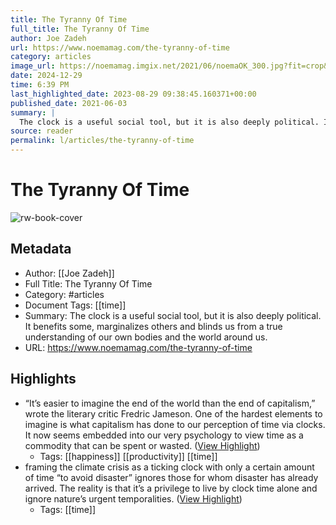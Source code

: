 ```yaml
---
title: The Tyranny Of Time
full_title: The Tyranny Of Time
author: Joe Zadeh
url: https://www.noemamag.com/the-tyranny-of-time
category: articles
image_url: https://noemamag.imgix.net/2021/06/noemaOK_300.jpg?fit=crop&fm=pjpg&h=628&ixlib=php-3.3.0&rect=1%2C317%2C945%2C495&w=1200&wpsize=noema-social-facebook&s=fed4a3615f259b139a36350fc6ca30ad
date: 2024-12-29
time: 6:39 PM
last_highlighted_date: 2023-08-29 09:38:45.160371+00:00
published_date: 2021-06-03
summary: |
  The clock is a useful social tool, but it is also deeply political. It benefits some, marginalizes others and blinds us from a true understanding of our own bodies and the world around us.
source: reader
permalink: l/articles/the-tyranny-of-time
---
```

# The Tyranny Of Time

![rw-book-cover](https://noemamag.imgix.net/2021/06/noemaOK_300.jpg?fit=crop&fm=pjpg&h=628&ixlib=php-3.3.0&rect=1%2C317%2C945%2C495&w=1200&wpsize=noema-social-facebook&s=fed4a3615f259b139a36350fc6ca30ad)

## Metadata
- Author: [[Joe Zadeh]]
- Full Title: The Tyranny Of Time
- Category: #articles
- Document Tags: [[time]] 
- Summary: The clock is a useful social tool, but it is also deeply political. It benefits some, marginalizes others and blinds us from a true understanding of our own bodies and the world around us.
- URL: https://www.noemamag.com/the-tyranny-of-time

## Highlights
- “It’s easier to imagine the end of the world than the end of capitalism,” wrote the literary critic Fredric Jameson. One of the hardest elements to imagine is what capitalism has done to our perception of time via clocks. It now seems embedded into our very psychology to view time as a commodity that can be spent or wasted. ([View Highlight](https://read.readwise.io/read/01h90adjhx1rg85tjdz34vx07s))
    - Tags: [[happiness]] [[productivity]] [[time]] 
- framing the climate crisis as a ticking clock with only a certain amount of time “to avoid disaster” ignores those for whom disaster has already arrived. The reality is that it’s a privilege to live by clock time alone and ignore nature’s urgent temporalities. ([View Highlight](https://read.readwise.io/read/01h90ahs2437qcx5pqgjn8vb1e))
    - Tags: [[time]] 


